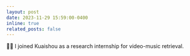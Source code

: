 ```yaml
---
layout: post
date: 2023-11-29 15:59:00-0400
inline: true
related_posts: false
---
```


🎉🎉 I joined Kuaishou as a research internship for video-music retrieval.
